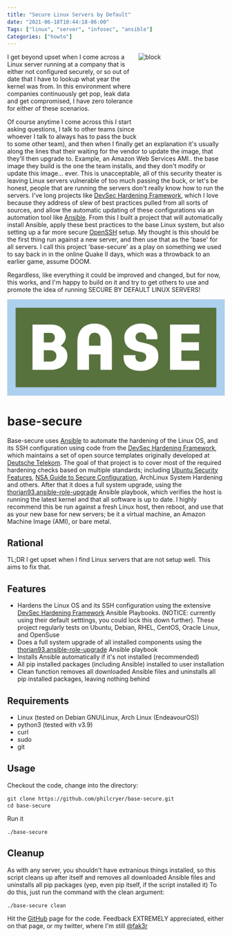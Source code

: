 ```yaml
---
title: "Secure Linux Servers by Default"
date: "2021-06-18T10:44:18-06:00"
Tags: ["linux", "server", "infosec", "ansible"]
Categories: ["howto"]
---
```


<img align="right" src="/2021/block.png" alt="block" title="block" height="200" width="200">
<p>I get beyond upset when I come across a Linux server running at a company that is either not configured securely, or so out of date that I have to lookup what year the kernel was from. In this environment where companies continuously get pop, leak data and get compromised, I have zero tolerance for either of these scenarios.</p>

Of course anytime I come across this I start asking questions, I talk to other teams (since whoever I talk to always has to pass the buck to some other team), and then when I finally get an explanation it's usually along the lines that their waiting for the vendor to update the image, that they'll then upgrade to. Example, an Amazon Web Services AMI.. the base image they build is the one the team installs, and they don't modify or update this image... ever. This is unacceptable, all of this security theater is leaving Linux servers vulnerable of too much passing the buck, or let's be honest, people that are running the servers don't really know how to run the servers. I've long projects like <a href=https://dev-sec.io/>DevSec Hardening Framework</a>, which I love because they address of slew of best practices pulled from all sorts of sources, and allow the automatic updating of these configurations via an automation tool like <a href=https://www.ansible.com>Ansible</a>. From this I built a project that will automatically install Ansible, apply these best practices to the base Linux system, but also setting up a far more secure <a href=https://www.openssh.com/>OpenSSH</a> setup. My thought is this should be the first thing run against a new server, and then use that as the 'base' for all servers. I call this project 'base-secure' as a play on something we used to say back in in the online Quake II days, which was a throwback to an earlier game, assume DOOM.</p>

<p>Regardless, like everything it could be improved and changed, but for now, this works, and I'm happy to build on it and try to get others to use and promote the idea of running SECURE BY DEFAULT LINUX SERVERS!</p>

<!--more-->

<div align="center" border="0"><img src="https://raw.githubusercontent.com/philcryer/base-secure/main/src/base.jpg" alt="base secure?"></div>

# base-secure

Base-secure uses [Ansible](https://www.ansible.com) to automate the hardening of the Linux OS, and its SSH configuration using code from the [DevSec Hardening Framework](https://dev-sec.io/), which maintains a set of open source templates originally developed at [Deutsche Telekom](https://www.telekom.de/start). The goal of that project is to cover most of the required hardening checks based on multiple standards; including [Ubuntu Security
Features](https://wiki.ubuntu.com/Security/Features), [NSA Guide to Secure Configuration](https://apps.nsa.gov/iaarchive/library/ia-guidance/security-configuration/), ArchLinux System Hardening and others. After that it does a full system upgrade, using the [thorian93.ansible-role-upgrade](https://github.com/thorian93/ansible-role-upgrade) Ansible playbook, which verifies the host is running the latest kernel and that all software is up to date. I highly recommend this be run against a fresh
Linux host, then reboot, and use that as your new base for new servers; be it a virtual machine, an Amazon Machine Image (AMI), or bare metal.

## Rational

TL;DR I get upset when I find Linux servers that are not setup well. This aims to fix that.

## Features

* Hardens the Linux OS and its SSH configuration using the extensive [DevSec Hardening Framework](https://dev-sec.io/) Ansible Playbooks. (NOTICE: currently using their default setttings, you could lock this down further). These project regularly tests on Ubuntu, Debian, RHEL, CentOS, Oracle Linux, and OpenSuse
* Does a full system upgrade of all installed components using the [thorian93.ansible-role-upgrade](https://github.com/thorian93/ansible-role-upgrade) Ansible playbook
* Installs Ansible automatically if it's not installed (recommended)
* All pip installed packages (including Ansible) installed to user installation
* Clean function removes all downloaded Ansible files and uninstalls all pip installed packages, leaving nothing behind

## Requirements

* Linux (tested on Debian GNU\Linux, Arch Linux (EndeavourOS))
* python3 (tested with v3.9)
* curl
* sudo
* git

## Usage

Checkout the code, change into the directory:

```
git clone https://github.com/philcryer/base-secure.git
cd base-secure
```

Run it

```
./base-secure
```

## Cleanup

As with any server, you shouldn't have extranious things installed, so this script cleans up after itself and removes all downloaded Ansible files and uninstalls all pip packages (yep, even pip itself, if the script installed it) To do this, just run the command with the clean argument:

```
./base-secure clean
```

Hit the [GitHub](https://github.com/philcryer/base-secure) page for the code. Feedback EXTREMELY appreciated, either on that page, or my twitter, where I'm still [@fak3r](https://twitter.com/fak3r)
